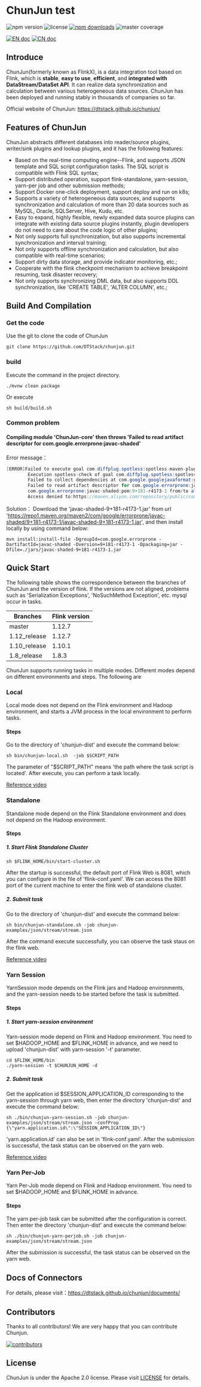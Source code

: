 # ChunJun test

<p align="left">
  <img src="https://img.shields.io/github/stars/DTStack/chunjun?style=social" alt="npm version" />
  <img src="https://img.shields.io/github/license/DTStack/chunjun" alt="license" />
  <a href="https://github.com/DTStack/chunjun/releases"><img src="https://img.shields.io/github/downloads/DTStack/chunjun/total" alt="npm downloads" /></a>
  <img src="https://img.shields.io/gitlab/coverage/DTStack/chunjun/master" alt="master coverage" />
</p>

[![EN doc](https://img.shields.io/badge/document-English-blue.svg)](README.md)
[![CN doc](https://img.shields.io/badge/文档-中文版-blue.svg)](README_CH.md)

## Introduce

ChunJun(formerly known as FlinkX), is a data integration tool based on Flink, which is **stable**, **easy to use**, **efficient**, and **integrated with DataStream/DataSet API**. It can realize data synchronization and calculation between various heterogeneous data sources. ChunJun has been deployed and running stably in thousands of companies so far.

Official website of ChunJun: https://dtstack.github.io/chunjun/

## Features of ChunJun

ChunJun abstracts different databases into reader/source plugins, writer/sink plugins and lookup plugins, and it has the following features:

- Based on the real-time computing engine--Flink, and supports JSON template and SQL script configuration tasks. The SQL script is compatible with Flink SQL syntax;
- Support distributed operation, support flink-standalone, yarn-session, yarn-per job and other submission methods;
- Support Docker one-click deployment, support deploy and run on k8s;
- Supports a variety of heterogeneous data sources, and supports synchronization and calculation of more than 20 data sources such as MySQL, Oracle, SQLServer, Hive, Kudu, etc.
- Easy to expand, highly flexible, newly expanded data source plugins can integrate with existing data source plugins instantly, plugin developers do not need to care about the code logic of other plugins;
- Not only supports full synchronization, but also supports incremental synchronization and interval training;
- Not only supports offline synchronization and calculation, but also compatible with real-time scenarios;
- Support dirty data storage, and provide indicator monitoring, etc.;
- Cooperate with the flink checkpoint mechanism to achieve breakpoint resuming, task disaster recovery;
- Not only supports synchronizing DML data, but also supports DDL synchronization, like 'CREATE TABLE', 'ALTER COLUMN', etc.;

## Build And Compilation

### Get the code

Use the git to clone the code of ChunJun

```shell
git clone https://github.com/DTStack/chunjun.git
```

### build

Execute the command in the project directory.

```shell
./mvnw clean package
```

Or execute

```shell
sh build/build.sh
```

### Common problem

#### Compiling module 'ChunJun-core' then throws 'Failed to read artifact descriptor for com.google.errorprone:javac-shaded'

Error message：

```java
[ERROR]Failed to execute goal com.diffplug.spotless:spotless-maven-plugin:2.4.2:check(spotless-check)on project flinkx-core:
        Execution spotless-check of goal com.diffplug.spotless:spotless-maven-plugin:2.4.2:check failed:Unable to resolve dependencies:
        Failed to collect dependencies at com.google.googlejavaformat:google-java-format:jar:1.7->com.google.errorprone:javac-shaded:jar:9+181-r4173-1:
        Failed to read artifact descriptor for com.google.errorprone:javac-shaded:jar:9+181-r4173-1:Could not transfer artifact
        com.google.errorprone:javac-shaded:pom:9+181-r4173-1 from/to aliyunmaven(https://maven.aliyun.com/repository/public): 
        Access denied to:https://maven.aliyun.com/repository/public/com/google/errorprone/javac-shaded/9+181-r4173-1/javac-shaded-9+181-r4173-1.pom -> [Help 1]
```

Solution：
Download the 'javac-shaded-9+181-r4173-1.jar' from url 'https://repo1.maven.org/maven2/com/google/errorprone/javac-shaded/9+181-r4173-1/javac-shaded-9+181-r4173-1.jar', and then install locally by using command below:

```shell
mvn install:install-file -DgroupId=com.google.errorprone -DartifactId=javac-shaded -Dversion=9+181-r4173-1 -Dpackaging=jar -Dfile=./jars/javac-shaded-9+181-r4173-1.jar
```

## Quick Start

The following table shows the correspondence between the branches of ChunJun and the version of flink. If the versions are not aligned, problems such as 'Serialization Exceptions', 'NoSuchMethod Exception', etc. mysql occur in tasks.

| Branches     | Flink version |
|--------------|---------------|
| master       | 1.12.7        |
| 1.12_release | 1.12.7        |
| 1.10_release | 1.10.1        |
| 1.8_release  | 1.8.3         |

ChunJun supports running tasks in multiple modes. Different modes depend on different environments and steps. The following are

### Local

Local mode does not depend on the Flink environment and Hadoop environment, and starts a JVM process in the local environment to perform tasks.

#### Steps

Go to the directory of 'chunjun-dist' and execute the command below:

```shell
sh bin/chunjun-local.sh  -job $SCRIPT_PATH
```

The parameter of "$SCRIPT_PATH" means 'the path where the task script is located'.
After execute, you can perform a task locally.

[Reference video](https://www.bilibili.com/video/BV1mT411g7fJ?spm_id_from=333.999.0.0)

### Standalone

Standalone mode depend on the Flink Standalone environment and does not depend on the Hadoop environment.

#### Steps

##### 1. Start Flink Standalone Cluster

```shell
sh $FLINK_HOME/bin/start-cluster.sh
```

After the startup is successful, the default port of Flink Web is 8081, which you can configure in the file of 'flink-conf.yaml'. We can access the 8081 port of the current machine to enter the flink web of standalone cluster.

##### 2. Submit task

Go to the directory of 'chunjun-dist' and execute the command below:

```shell
sh bin/chunjun-standalone.sh -job chunjun-examples/json/stream/stream.json
```

After the command execute successfully, you can observe the task staus on the flink web.

[Reference video](https://www.bilibili.com/video/BV1TT41137UV?spm_id_from=333.999.0.0)

### Yarn Session

YarnSession mode depends on the Flink jars and Hadoop environments, and the yarn-session needs to be started before the task is submitted.

#### Steps

##### 1. Start yarn-session environment

Yarn-session mode depend on Flink and Hadoop environment. You need to set $HADOOP_HOME and $FLINK_HOME in advance, and we need to upload 'chunjun-dist' with yarn-session '-t' parameter.

```shell
cd $FLINK_HOME/bin
./yarn-session -t $CHUNJUN_HOME -d
```

##### 2. Submit task

Get the application id $SESSION_APPLICATION_ID corresponding to the yarn-session through yarn web, then enter the directory 'chunjun-dist' and execute the command below:

```shell
sh ./bin/chunjun-yarn-session.sh -job chunjun-examples/json/stream/stream.json -confProp {\"yarn.application.id\":\"SESSION_APPLICATION_ID\"}
```

'yarn.application.id' can also be set in 'flink-conf.yaml'.
After the submission is successful, the task status can be observed on the yarn web.

[Reference video](https://www.bilibili.com/video/BV1oU4y1D7e7?spm_id_from=333.999.0.0)

### Yarn Per-Job

Yarn Per-Job mode depend on Flink and Hadoop environment. You need to set $HADOOP_HOME and $FLINK_HOME in advance.

#### Steps

The yarn per-job task can be submitted after the configuration is correct. Then enter the directory 'chunjun-dist' and execute the command below:

```shell
sh ./bin/chunjun-yarn-perjob.sh -job chunjun-examples/json/stream/stream.json
```

After the submission is successful, the task status can be observed on the yarn web.

## Docs of Connectors

For details, please visit：https://dtstack.github.io/chunjun/documents/

## Contributors

Thanks to all contributors! We are very happy that you can contribute Chunjun.

<a href="https://github.com/DTStack/chunjun/graphs/contributors">
  <img src="https://contrib.rocks/image?repo=DTStack/chunjun"  alt="contributors"/>
</a>

## License

ChunJun is under the Apache 2.0 license. Please visit [LICENSE](http://www.apache.org/licenses/LICENSE-2.0) for details.
